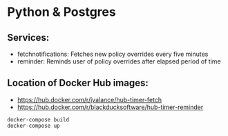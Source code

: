 # Python & Postgres 

## Services:
* fetchnotifications: Fetches new policy overrides every five minutes
* reminder: Reminds user of policy overrides after elapsed period of time

## Location of Docker Hub images:

* https://hub.docker.com/r/jvalance/hub-timer-fetch
* https://hub.docker.com/r/blackducksoftware/hub-timer-reminder

```
docker-compose build
docker-compose up
```